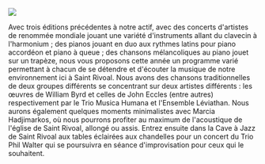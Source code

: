 
![](/img/2023/coumabbas-en-jouant.jpg)

Avec trois éditions précédentes à notre actif, avec des concerts d'artistes de renommée mondiale jouant une variété d'instruments allant du clavecin à l'harmonium ; des pianos jouant en duo aux rythmes latins pour piano accordéon et piano à queue ; des chansons mélancoliques au piano jouet sur un trapèze, nous vous proposons cette année un programme varié permettant à chacun de se détendre et d'écouter la musique de notre environnement ici à Saint Rivoal. Nous avons des chansons traditionnelles de deux groupes différents se concentrant sur deux artistes différents : les œuvres de William Byrd et celles de John Eccles (entre autres) respectivement par le Trio Musica Humana et l'Ensemble Léviathan. Nous aurons également quelques moments minimalistes avec Marcia Hadjimarkos, où nous pourrons profiter au maximum de l'acoustique de l'église de Saint Rivoal, allongé ou assis. Entrez ensuite dans la Cave à Jazz de Saint Rivoal aux tables éclairées aux chandelles pour un concert du Trio Phil Walter qui se poursuivra en séance d'improvisation pour ceux qui le souhaitent.


